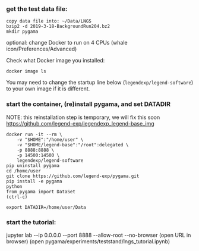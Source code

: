 ### get the test data file:
```
copy data file into: ~/Data/LNGS
bzip2 -d 2019-3-18-BackgroundRun204.bz2
mkdir pygama
```

optional:
change Docker to run on 4 CPUs (whale icon/Preferences/Advanced)

Check what Docker image you installed:
```
docker image ls
```
You may need to change the startup line below (`legendexp/legend-software`) to your own image if it is different.

### start the container, (re)install pygama, and set DATADIR
NOTE: this reinstallation step is temporary, we will fix this soon
https://github.com/legend-exp/legendexp_legend-base_img

```
docker run -it --rm \
    -v "$HOME":"/home/user" \
    -v "$HOME/legend-base":"/root":delegated \
    -p 8888:8888 \
    -p 14500:14500 \
    legendexp/legend-software
pip uninstall pygama
cd /home/user
git clone https://github.com/legend-exp/pygama.git
pip install -e pygama
python
from pygama import DataSet
(ctrl-c)

export DATADIR=/home/user/Data
```

### start the tutorial:
jupyter lab --ip 0.0.0.0 --port 8888 --allow-root --no-browser
(open URL in browser)
(open pygama/experiments/teststand/lngs_tutorial.ipynb)
